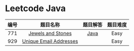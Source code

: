 # Leetcode Java 

| 编号 |                           题目名称                           |                           题目解答                           | 题目难度 |
| :--: | :----------------------------------------------------------: | :----------------------------------------------------------: | :------: |
| 771  | [Jewels and Stones](https://leetcode.com/problems/jewels-and-stones) | [Java](https://github.com/ZemelZhao/Work/blob/master/java_learn/771/Solution.java) |   Easy   |
| 929  | [Unique Email Addresses](https://leetcode.com/problems/unique-email-addresses) |                                                              |   Easy   |

